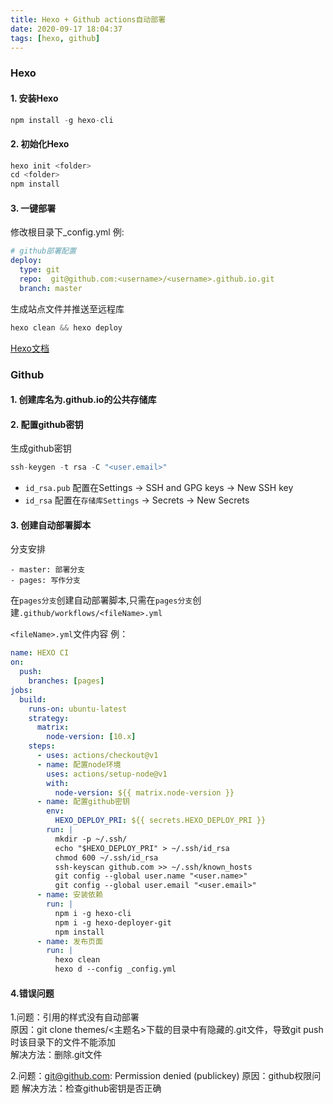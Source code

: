 ```yaml
---
title: Hexo + Github actions自动部署
date: 2020-09-17 18:04:37
tags: [hexo, github]
---
```

### Hexo
#### 1. 安装Hexo
```js
npm install -g hexo-cli
```
<!-- more -->
#### 2. 初始化Hexo
```js
hexo init <folder>
cd <folder>
npm install
```
#### 3. 一键部署
修改根目录下_config.yml 例:
```yml
# github部署配置
deploy:
  type: git
  repo:  git@github.com:<username>/<username>.github.io.git
  branch: master
```
生成站点文件并推送至远程库
```js
hexo clean && hexo deploy
```
[Hexo文档](https://hexo.io/zh-cn/docs/one-command-deployment)

### Github
#### 1. 创建库名为<username>.github.io的公共存储库
#### 2. 配置github密钥
生成github密钥
```js
ssh-keygen -t rsa -C "<user.email>"
```
* `id_rsa.pub` 配置在Settings -> SSH and GPG keys -> New SSH key
* `id_rsa` 配置在`存储库Settings` -> Secrets -> New Secrets

#### 3. 创建自动部署脚本
分支安排
```
- master: 部署分支
- pages: 写作分支
```
在`pages分支`创建自动部署脚本,只需在`pages分支`创建`.github/workflows/<fileName>.yml`

`<fileName>.yml`文件内容 例：
```yml
name: HEXO CI
on: 
  push:
    branches: [pages]
jobs:
  build:
    runs-on: ubuntu-latest
    strategy:
      matrix:
        node-version: [10.x]
    steps:
      - uses: actions/checkout@v1
      - name: 配置node环境
        uses: actions/setup-node@v1
        with:
          node-version: ${{ matrix.node-version }}
      - name: 配置github密钥
        env:
          HEXO_DEPLOY_PRI: ${{ secrets.HEXO_DEPLOY_PRI }}
        run: |
          mkdir -p ~/.ssh/
          echo "$HEXO_DEPLOY_PRI" > ~/.ssh/id_rsa
          chmod 600 ~/.ssh/id_rsa
          ssh-keyscan github.com >> ~/.ssh/known_hosts
          git config --global user.name "<user.name>"
          git config --global user.email "<user.email>"
      - name: 安装依赖
        run: |
          npm i -g hexo-cli
          npm i -g hexo-deployer-git
          npm install
      - name: 发布页面
        run: |
          hexo clean
          hexo d --config _config.yml
```
#### 4.错误问题
1.问题：引用的样式没有自动部署<br>
原因：git clone <remoteUrl> themes/<主题名>下载的目录中有隐藏的.git文件，导致git push时该目录下的文件不能添加<br>
解决方法：删除.git文件

2.问题：git@github.com: Permission denied (publickey)
原因：github权限问题
解决方法：检查github密钥是否正确


